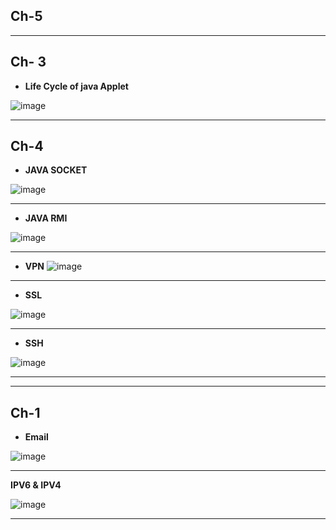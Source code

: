 ## Ch-5


---

## Ch- 3

- **Life Cycle of java Applet**

![image](https://github.com/Mrjoy832/web-Internet-8thSem/assets/77873383/5ae1b334-7b50-41b8-9f8d-545ab615ec0b)

---
## Ch-4

- **JAVA SOCKET**

![image](https://github.com/Mrjoy832/web-Internet-8thSem/assets/77873383/7b390df0-3b83-4140-991e-ee80449801e2)

---

- **JAVA RMI**

![image](https://github.com/Mrjoy832/web-Internet-8thSem/assets/77873383/114f7628-196f-4124-9c21-8da262591827)

---
- **VPN**
![image](https://github.com/Mrjoy832/web-Internet-8thSem/assets/77873383/5326f889-d730-4d79-b0a6-2505029e2431)

---
- **SSL**

![image](https://github.com/Mrjoy832/web-Internet-8thSem/assets/77873383/10f1d726-354c-43b7-80cd-373f9e60391d)

---
- **SSH**

![image](https://github.com/Mrjoy832/web-Internet-8thSem/assets/77873383/a40ab80c-82ce-428e-a785-5d2618c1c6c2)

---
---

## Ch-1

- **Email**

![image](https://github.com/Mrjoy832/web-Internet-8thSem/assets/77873383/2bfdd90f-9d6c-4212-bd4a-5eb231b6180e)

---
**IPV6 & IPV4**

![image](https://github.com/Mrjoy832/web-Internet-8thSem/assets/77873383/f9aa8f16-654b-49f8-b422-df514b8dca0b)

---


